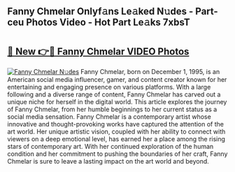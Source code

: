 ## Fanny Chmelar Onlyf𝚊ns Le𝚊ked N𝚞des - Part-ceu Photos Video - Hot Part Le𝚊ks 7xbsT

# <h2><a href="http://ab77228.deff.icu/?id=Fanny+Chmelar">🔗 New 👉🔴 Fanny Chmelar VIDEO Photos</a></h2>

[![Fanny Chmelar N𝚞des](https://i.imgur.com/rIISA9y.gif)](http://ab77228.deff.icu/?id=Fanny+Chmelar)
Fanny Chmelar, born on December 1, 1995, is an American social media influencer, gamer, and content creator known for her entertaining and engaging presence on various platforms. With a large following and a diverse range of content, Fanny Chmelar has carved out a unique niche for herself in the digital world. This article explores the journey of Fanny Chmelar, from her humble beginnings to her current status as a social media sensation. Fanny Chmelar is a contemporary artist whose innovative and thought-provoking works have captured the attention of the art world. Her unique artistic vision, coupled with her ability to connect with viewers on a deep emotional level, has earned her a place among the rising stars of contemporary art. With her continued exploration of the human condition and her commitment to pushing the boundaries of her craft, Fanny Chmelar is sure to leave a lasting impact on the art world and beyond.
